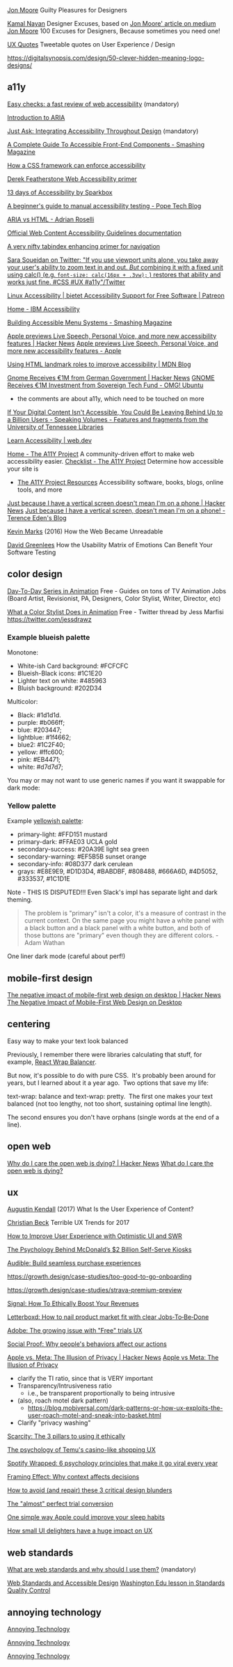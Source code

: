
[Jon Moore](https://medium.com/ux-power-tools/guilty-pleasures-for-designers-b34f2a3f604a)
Guilty Pleasures for Designers

[Kamal Nayan](http://www.uxcuses.com/)
Designer Excuses, based on [Jon Moore' article on medium](https://medium.com/ux-power-tools/100-excuses-for-designers-517344cdd910)
[Jon Moore](https://medium.com/ux-power-tools/100-excuses-for-designers-517344cdd910)
100 Excuses for Designers, Because sometimes you need one!

[UX Quotes](http://uxchoice.com/ux-quotes)
Tweetable quotes on User Experience / Design

https://digitalsynopsis.com/design/50-clever-hidden-meaning-logo-designs/

## a11y

[Easy checks: a fast review of web accessibility](http://www.w3.org/WAI/eval/preliminary.html)
(mandatory)

[Introduction to ARIA](https://webaim.org/techniques/aria/)

[Just Ask: Integrating Accessibility Throughout Design](http://uiaccess.com/JustAsk/index.html)
(mandatory)

[A Complete Guide To Accessible Front-End Components - Smashing Magazine](https://www.smashingmagazine.com/2021/03/complete-guide-accessible-front-end-components)

[How a CSS framework can enforce accessibility](http://www.ebaytechblog.com/2015/11/04/how-our-css-framework-helps-enforce-accessibility/)

[Derek Featherstone Web Accessibility primer](https://www.linkedin.com/learning/accessibility-for-web-design/welcome?autoplay=true)

[13 days of Accessibility by Sparkbox](https://seesparkbox.com/foundry/13_wcag_2.1_web_accessibility_guidelines)

[A beginner's guide to manual accessibility testing - Pope Tech Blog](https://blog.pope.tech/2023/03/01/a-beginners-guide-to-manual-accessibility-testing/)

[ARIA vs HTML - Adrian Roselli](https://adrianroselli.com/2023/02/aria-vs-html.html)

[Official Web Content Accessibility Guidelines documentation](https://www.w3.org/TR/WCAG21/)

[A very nifty tabindex enhancing primer for navigation](https://www.sarasoueidan.com/blog/keyboard-friendlier-article-listings/)

[Sara Soueidan on Twitter: "If you use viewport units alone, you take away your user's ability to zoom text in and out. *But* combining it with a fixed unit using calc() (e.g. `font-size: calc(16px + .3vw);` ) restores that ability and works just fine. #CSS #UX #a11y"/Twitter](https://twitter.com/SaraSoueidan/status/1121645149983891457?s=20)

[Linux Accessibility | bietet Accessibility Support for Free Software | Patreon](https://www.patreon.com/linux_a11y)

[Home - IBM Accessibility](https://www.ibm.com/able/)

[Building Accessible Menu Systems - Smashing Magazine](https://www.smashingmagazine.com/2017/11/building-accessible-menu-systems/)

[Apple previews Live Speech, Personal Voice, and more new accessibility features | Hacker News](https://news.ycombinator.com/item?id=35960663)
[Apple previews Live Speech, Personal Voice, and more new accessibility features - Apple](https://www.apple.com/newsroom/2023/05/apple-previews-live-speech-personal-voice-and-more-new-accessibility-features/)

[Using HTML landmark roles to improve accessibility | MDN Blog](https://developer.mozilla.org/en-US/blog/aria-accessibility-html-landmark-roles/)

[Gnome Receives €1M from German Government | Hacker News](https://news.ycombinator.com/item?id=38228649)
[GNOME Receives €1M Investment from Sovereign Tech Fund - OMG! Ubuntu](https://www.omgubuntu.co.uk/2023/11/gnome-sovereign-tech-fund)
- the comments are about a11y, which need to be touched on more

[If Your Digital Content Isn't Accessible, You Could Be Leaving Behind Up to a Billion Users - Speaking Volumes - Features and fragments from the University of Tennessee Libraries](https://volumes.lib.utk.edu/news/if-your-digital-content-isnt-accessible-you-could-be-leaving-behind-up-to-a-billion-users)

[Learn Accessibility  |  web.dev](https://web.dev/learn/accessibility/)

[Home - The A11Y Project](https://www.a11yproject.com/)
A community-driven effort to make web accessibility easier.
[Checklist - The A11Y Project](https://www.a11yproject.com/checklist/)
Determine how accessible your site is
- [The A11Y Project Resources](https://a11yproject.com/resources/)
Accessibility software, books, blogs, online tools, and more

[Just because I have a vertical screen doesn't mean I'm on a phone | Hacker News](https://news.ycombinator.com/item?id=26000405)
[Just because I have a vertical screen, doesn't mean I'm on a phone! - Terence Eden's Blog](https://shkspr.mobi/blog/2021/02/just-because-i-have-a-vertical-screen-doesnt-mean-im-on-a-phone/)

[Kevin Marks](https://www.wired.com/2016/10/how-the-web-became-unreadable/)
(2016) How the Web Became Unreadable

[David Greenlees](https://www.stickyminds.com/article/how-usability-matrix-emotions-can-benefit-your-software-testing?page=0%2C1)
How the Usability Matrix of Emotions Can Benefit Your Software Testing

## color design

[Day-To-Day Series in Animation](http://www.toyarave.com/day-to-day-series.html)
Free - Guides on tons of TV Animation Jobs (Board Artist, Revisionist, PA, Designers, Color Stylist, Writer, Director, etc)

[What a Color Stylist Does in Animation](https://twitter.com/jessdrawz/status/938847340512681984)
Free - Twitter thread by Jess Marfisi https://twitter.com/jessdrawz

### Example blueish palette

Monotone:

- White-ish Card background: #FCFCFC
- Blueish-Black icons: #1C1E20
- Lighter text on white: #485963
- Bluish background: #202D34

Multicolor:

- Black: #1d1d1d.
- purple: #b066ff;
- blue: #203447;
- lightblue: #1f4662;
- blue2: #1C2F40;
- yellow: #ffc600;
- pink: #EB4471;
- white: #d7d7d7;

You may or may not want to use generic names if you want it swappable for dark mode:

### Yellow palette

Example [yellowish palette](https://codepen.io/oliviale/full/XyqQYL):

- primary-light: #FFD151 mustard
- primary-dark: #FFAE03 UCLA gold
- secondary-success: #20A39E light sea green
- secondary-warning: #EF5B5B sunset orange
- secondary-info: #08D377 dark cerulean
- grays: #E8E9E9, #D1D3D4, #BABDBF, #808488, #666A6D, #4D5052, #333537, #1C1D1E

Note - THIS IS DISPUTED!!! Even Slack's impl has separate light and dark theming.

> The problem is "primary" isn't a color, it's a measure of contrast in the current context. On the same page you might have a white panel with a black button and a black panel with a white button, and both of those buttons are "primary" even though they are different colors. - Adam Wathan

One liner dark mode (careful about perf!)

## mobile-first design

[The negative impact of mobile-first web design on desktop | Hacker News](https://news.ycombinator.com/item?id=38025767)
[The Negative Impact of Mobile-First Web Design on Desktop](https://www.nngroup.com/articles/content-dispersion/)

## centering

Easy way to make your text look balanced

Previously, I remember there were libraries calculating that stuff, for example, [React Wrap Balancer](https://react-wrap-balancer.vercel.app/).

But now, it's possible to do with pure CSS.
​
It's probably been around for years, but I learned about it a year ago.
​
Two options that save my life:

text-wrap: balance and text-wrap: pretty.
​
The first one makes your text balanced (not too lengthy, not too short, sustaining optimal line length).

The second ensures you don't have orphans (single words at the end of a line).

## open web

[Why do I care the open web is dying? | Hacker News](https://news.ycombinator.com/item?id=25261132)
[What do I care the open web is dying?](https://web.archive.org/web/20230626213548/https://insightbrowser.com/blog/open-web-dying-why-care)

## ux

[Augustin Kendall](https://www.portent.com/blog/content-strategy/user-experience-content.htm)
(2017) What Is the User Experience of Content?

[Christian Beck](https://medium.com/ux-power-tools/terrible-ux-trends-for-2017-de6faebf099e)
Terrible UX Trends for 2017

[How to Improve User Experience with Optimistic UI and SWR](https://www.freecodecamp.org/news/improve-user-experience-with-optimistic-ui-swr/)

[The Psychology Behind McDonald’s $2 Billion Self-Serve Kiosks](https://growth.design/case-studies/mcdonalds-self-serve-ux)

[Audible: Build seamless purchase experiences](https://growth.design/case-studies/audible-purchase-ux)

https://growth.design/case-studies/too-good-to-go-onboarding

https://growth.design/case-studies/strava-premium-preview

[Signal: How To Ethically Boost Your Revenues](https://growth.design/case-studies/signal-revenue?activecampaign_id=greg%40stucky.tech)

[Letterboxd: How to nail product market fit with clear Jobs‑To‑Be‑Done](https://growth.design/case-studies/letterboxd-jobs-to-be-done)

[Adobe: The growing issue with "Free" trials UX](https://growth.design/case-studies/adobe-trial-ux)

[Social Proof: Why people's behaviors affect our actions](https://growth.design/case-studies/social-proof)

[Apple vs. Meta: The Illusion of Privacy | Hacker News](https://news.ycombinator.com/item?id=37433495)
[Apple vs Meta: The Illusion of Privacy](https://growth.design/case-studies/apple-privacy-policy)

- clarify the TI ratio, since that is VERY important
- Transparency/Intrusiveness ratio
	- i.e., be transparent proportionally to being intrusive
- (also, roach motel dark pattern)
	- https://blog.mobiversal.com/dark-patterns-or-how-ux-exploits-the-user-roach-motel-and-sneak-into-basket.html
- Clarify "privacy washing"

[Scarcity: The 3 pillars to using it ethically](https://growth.design/case-studies/scarcity)

[The psychology of Temu's casino-like shopping UX](https://growth.design/case-studies/temu-onboarding-psychology)

[Spotify Wrapped: 6 psychology principles that make it go viral every year](https://growth.design/case-studies/spotify-wrapped-psychology)

[Framing Effect: Why context affects decisions](https://growth.design/case-studies/framing-effect)

[How to avoid (and repair) these 3 critical design blunders](https://growth.design/case-studies/design-blunders)

[The "almost" perfect trial conversion](https://growth.design/case-studies/mine-trial-conversion)

[One simple way Apple could improve your sleep habits](https://growth.design/case-studies/apple-sleep-notification)

[How small UI delighters have a huge impact on UX](https://growth.design/case-studies/been-onboarding)

## web standards

[What are web standards and why should I use them?](http://www.webstandards.org/learn/faq/)
(mandatory)

[Web Standards and Accessible Design](http://www.washington.edu/accesscomputing/webd2/student/unit1/module3/index.html)
[Washington Edu lesson in Standards](http://www.washington.edu/accesscomputing/webd2/student/unit1/module3/lesson1.html)
[Quality Control](http://www.washington.edu/accesscomputing/webd2/student/unit6/index.html)

## annoying technology

[Annoying Technology](https://annoying.technology/posts/b00dc0a202a00a14/)

[Annoying Technology](https://annoying.technology/posts/9ce31b2181b7ff77/)

[Annoying Technology](https://annoying.technology/posts/646486122330b2ef/)
